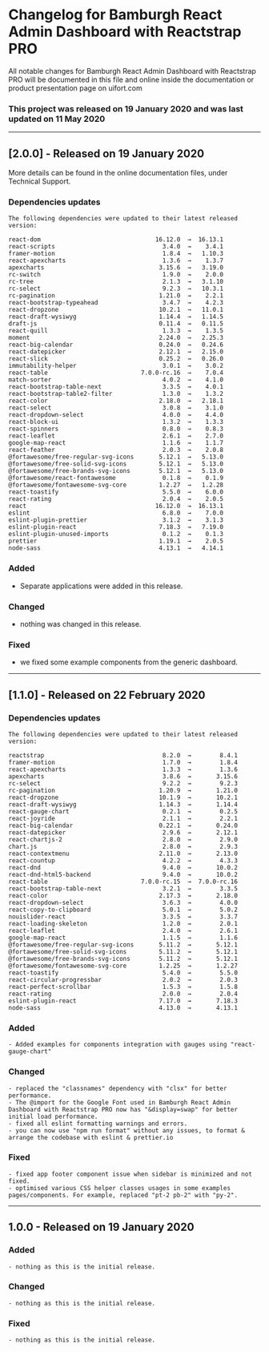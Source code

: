 # Changelog for Bamburgh React Admin Dashboard with Reactstrap PRO

All notable changes for Bamburgh React Admin Dashboard with Reactstrap PRO will be documented in this file and online inside the documentation or product presentation page on uifort.com

### This project was released on 19 January 2020 and was last updated on 11 May 2020

----------------------------------------------

## [2.0.0] - Released on 19 January 2020

More details can be found in the online documentation files, under Technical Support.

### Dependencies updates

    The following dependencies were updated to their latest released version:

    react-dom                                16.12.0  →  16.13.1
    react-scripts                              3.4.0  →    3.4.1
    framer-motion                              1.8.4  →   1.10.3
    react-apexcharts                           1.3.6  →    1.3.7
    apexcharts                                3.15.6  →   3.19.0
    rc-switch                                  1.9.0  →    2.0.0
    rc-tree                                    2.1.3  →   3.1.10
    rc-select                                  9.2.3  →   10.3.1
    rc-pagination                             1.21.0  →    2.2.1
    react-bootstrap-typeahead                  3.4.7  →    4.2.3
    react-dropzone                            10.2.1  →   11.0.1
    react-draft-wysiwyg                       1.14.4  →   1.14.5
    draft-js                                  0.11.4  →   0.11.5
    react-quill                                1.3.3  →    1.3.5
    moment                                    2.24.0  →   2.25.3
    react-big-calendar                        0.24.0  →   0.24.6
    react-datepicker                          2.12.1  →   2.15.0
    react-slick                               0.25.2  →   0.26.0
    immutability-helper                        3.0.1  →    3.0.2
    react-table                          7.0.0-rc.16  →    7.0.4
    match-sorter                               4.0.2  →    4.1.0
    react-bootstrap-table-next                 3.3.5  →    4.0.1
    react-bootstrap-table2-filter              1.3.0  →    1.3.2
    react-color                               2.18.0  →   2.18.1
    react-select                               3.0.8  →    3.1.0
    react-dropdown-select                      4.0.0  →    4.4.0
    react-block-ui                             1.3.2  →    1.3.3
    react-spinners                             0.8.0  →    0.8.3
    react-leaflet                              2.6.1  →    2.7.0
    google-map-react                           1.1.6  →    1.1.7
    react-feather                              2.0.3  →    2.0.8
    @fortawesome/free-regular-svg-icons       5.12.1  →   5.13.0
    @fortawesome/free-solid-svg-icons         5.12.1  →   5.13.0
    @fortawesome/free-brands-svg-icons        5.12.1  →   5.13.0
    @fortawesome/react-fontawesome             0.1.8  →    0.1.9
    @fortawesome/fontawesome-svg-core         1.2.27  →   1.2.28
    react-toastify                             5.5.0  →    6.0.0
    react-rating                               2.0.4  →    2.0.5
    react                                    16.12.0  →  16.13.1
    eslint                                     6.8.0  →    7.0.0
    eslint-plugin-prettier                     3.1.2  →    3.1.3
    eslint-plugin-react                       7.18.3  →   7.19.0
    eslint-plugin-unused-imports               0.1.2  →    0.1.3
    prettier                                  1.19.1  →    2.0.5
    node-sass                                 4.13.1  →   4.14.1

### Added
- Separate applications were added in this release.
### Changed

- nothing was changed in this release.

### Fixed

- we fixed some example components from the generic dashboard.

----------------------------------------------

## [1.1.0] - Released on  22 February 2020

### Dependencies updates
    The following dependencies were updated to their latest released version:

    reactstrap                                 8.2.0  →        8.4.1
    framer-motion                              1.7.0  →        1.8.4
    react-apexcharts                           1.3.3  →        1.3.6
    apexcharts                                 3.8.6  →       3.15.6
    rc-select                                  9.2.2  →        9.2.3
    rc-pagination                             1.20.9  →       1.21.0
    react-dropzone                            10.1.9  →       10.2.1
    react-draft-wysiwyg                       1.14.3  →       1.14.4
    react-gauge-chart                          0.2.1  →        0.2.5
    react-joyride                              2.1.1  →        2.2.1
    react-big-calendar                        0.22.1  →       0.24.0
    react-datepicker                           2.9.6  →       2.12.1
    react-chartjs-2                            2.8.0  →        2.9.0
    chart.js                                   2.8.0  →        2.9.3
    react-contextmenu                         2.11.0  →       2.13.0
    react-countup                              4.2.2  →        4.3.3
    react-dnd                                  9.4.0  →       10.0.2
    react-dnd-html5-backend                    9.4.0  →       10.0.2
    react-table                          7.0.0-rc.15  →  7.0.0-rc.16
    react-bootstrap-table-next                 3.2.1  →        3.3.5
    react-color                               2.17.3  →       2.18.0
    react-dropdown-select                      3.6.3  →        4.0.0
    react-copy-to-clipboard                    5.0.1  →        5.0.2
    nouislider-react                           3.3.5  →        3.3.7
    react-loading-skeleton                     1.2.0  →        2.0.1
    react-leaflet                              2.4.0  →        2.6.1
    google-map-react                           1.1.5  →        1.1.6
    @fortawesome/free-regular-svg-icons       5.11.2  →       5.12.1
    @fortawesome/free-solid-svg-icons         5.11.2  →       5.12.1
    @fortawesome/free-brands-svg-icons        5.11.2  →       5.12.1
    @fortawesome/fontawesome-svg-core         1.2.25  →       1.2.27
    react-toastify                             5.4.0  →        5.5.0
    react-circular-progressbar                 2.0.2  →        2.0.3
    react-perfect-scrollbar                    1.5.3  →        1.5.8
    react-rating                               2.0.0  →        2.0.4
    eslint-plugin-react                       7.17.0  →       7.18.3
    node-sass                                 4.13.0  →       4.13.1
### Added
    - Added examples for components integration with gauges using "react-gauge-chart"
### Changed
    - replaced the "classnames" dependency with "clsx" for better performance.
    - The @import for the Google Font used in Bamburgh React Admin Dashboard with Reactstrap PRO now has "&display=swap" for better initial load performance.
    - fixed all eslint formatting warnings and errors.
    - you can now use "npm run format" without any issues, to format & arrange the codebase with eslint & prettier.io
### Fixed
    - fixed app footer component issue when sidebar is minimized and not fixed.
    - optimised various CSS helper classes usages in some examples pages/components. For example, replaced "pt-2 pb-2" with "py-2".

----------------------------------------------

## 1.0.0 - Released on 19 January 2020

### Added

    - nothing as this is the initial release.

### Changed

    - nothing as this is the initial release.

### Fixed

    - nothing as this is the initial release.




